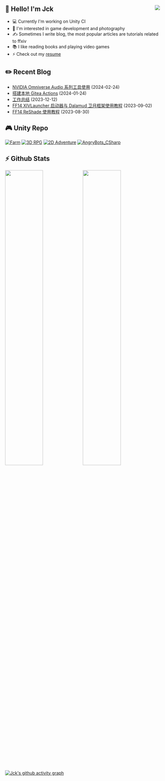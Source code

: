 ## 👋 Hello! I'm Jck <img align="right" src="https://komarev.com/ghpvc/?username=jckling&color=blue">

- 💻 Currently I'm working on Unity CI
- 🌱 I'm interested in game development and photography
- ✍ Sometimes I write blog, the most popular articles are tutorials related to ffxiv
- 📚 I like reading books and playing video games
- ⚡ Check out my [resume](https://jckling.github.io/about/)

## ✏️ Recent Blog

<!-- blog starts -->
- [NVIDIA Omniverse Audio 系列工具使用](https://jckling.github.io/2024/02/24/Other/NVIDIA%20Omniverse%20Audio%20%E7%B3%BB%E5%88%97%E5%B7%A5%E5%85%B7%E4%BD%BF%E7%94%A8/) (2024-02-24)
- [搭建本地 Gitea Actions](https://jckling.github.io/2024/01/24/Other/%E6%90%AD%E5%BB%BA%E6%9C%AC%E5%9C%B0%20Gitea%20Actions/) (2024-01-24)
- [工作总结](https://jckling.github.io/2023/12/12/Notes/%E5%B7%A5%E4%BD%9C%E6%80%BB%E7%BB%93/) (2023-12-12)
- [FF14 XIVLauncher 启动器与 Dalamud 卫月框架使用教程](https://jckling.github.io/2023/09/02/Game/FFXIV/FF14-XIVLauncher+Dalamud%20%E4%BD%BF%E7%94%A8%E6%95%99%E7%A8%8B/) (2023-09-02)
- [FF14 ReShade 使用教程](https://jckling.github.io/2023/08/30/Game/FFXIV/FF14-ReShade%20%E4%BD%BF%E7%94%A8%E6%95%99%E7%A8%8B/) (2023-08-30)
<!-- blog ends -->

## 🎮️ Unity Repo

[![Farm](https://github-readme-stats.vercel.app/api/pin/?username=jckling&repo=Farm)](https://github.com/jckling/Farm)
[![3D RPG](https://github-readme-stats.vercel.app/api/pin/?username=jckling&repo=3DRPG)](https://github.com/jckling/3DRPG)
[![2D Adventure](https://github-readme-stats.vercel.app/api/pin/?username=jckling&repo=2DAdventure)](https://github.com/jckling/2DAdventure)
[![AngryBots_CSharp](https://github-readme-stats.vercel.app/api/pin/?username=jckling&repo=AngryBots_CSharp)](https://github.com/jckling/AngryBots_CSharp)

## ⚡ Github Stats

<p align="left">
    <img width="49.5%" src="https://github-readme-stats.vercel.app/api?username=jckling&title_color=ffffff&text_color=ffffff&bg_color=35,4158D0,C850C0,FFCC70&icon_color=ffffff&show_icons=true&show_border=false&card_width=450" />
    <img width="49.5%" src="https://streak-stats.demolab.com?user=jckling&theme=ambient-gradient&hide_border=true&card_width=450" />
</p>

[![Jck's github activity graph](https://github-readme-activity-graph.vercel.app/graph?username=jckling&bg_color=ffffff&color=5194f0&line=5194f0&point=6283f4)](https://github.com/jckling)
